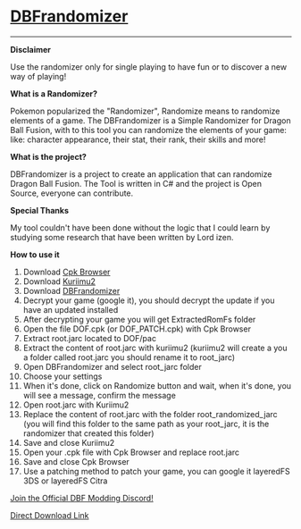 # [DBFrandomizer](https://github.com/Tiniifan/DBFrandomizer/releases/tag/1.2.0.1)
___________________________________________________________________________
**Disclaimer**

Use the randomizer only for single playing to have fun or to discover a new way of playing!

**What is a Randomizer?**

Pokemon popularized the "Randomizer", Randomize means to randomize elements of a game.
The DBFrandomizer is a Simple Randomizer for Dragon Ball Fusion, with to this tool you can randomize the elements of your game:
like: character appearance, their stat, their rank, their skills and more!

**What is the project?**

DBFrandomizer is a project to create an application that can randomize Dragon Ball Fusion.
The Tool is written in C# and the project is Open Source, everyone can contribute.

**Special Thanks**  

My tool couldn't have been done without the logic that I could learn by studying some research that have been written by Lord izen.

**How to use it**

1. Download [Cpk Browser](https://videogamemods.com/xenoverse/mods/cpk-browser-view-and-extract-files/)
2. Download [Kuriimu2](https://github.com/FanTranslatorsInternational/Kuriimu2/releases/tag/1.2.1)
3. Download [DBFrandomizer](https://github.com/Tiniifan/DBFrandomizer/releases/tag/1.2.0.1)
4. Decrypt your game (google it), you should decrypt the update if you have an updated installed
5. After decrypting your game you will get ExtractedRomFs folder
6. Open the file DOF.cpk (or DOF_PATCH.cpk) with Cpk Browser
7. Extract root.jarc located to DOF/pac
8. Extract the content of root.jarc with kuriimu2 (kuriimu2 will create a you a folder called root.jarc you should rename it to root_jarc)
9. Open DBFrandomizer and select root_jarc folder
10. Choose your settings
11. When it's done, click on Randomize button and wait, when it's done, you will see a message, confirm the message
12. Open root.jarc with Kuriimu2
13. Replace the content of root.jarc with the folder root_randomized_jarc (you will find this folder to the same path as your root_jarc, it is the randomizer that created this folder)
14. Save and close Kuriimu2
15. Open your .cpk file with Cpk Browser and replace root.jarc
16. Save and close Cpk Browser
17. Use a patching method to patch your game, you can google it layeredFS 3DS or layeredFS Citra

[Join the Official DBF Modding Discord!](https://discord.gg/V2YJZ7YJxx)

[Direct Download Link](https://github.com/Tiniifan/DBFrandomizer/releases/download/1.2.0.1/DBFrandomizer.zip)
